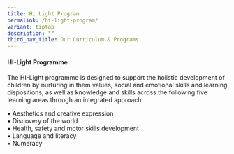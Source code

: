 ```yaml
---
title: Hi Light Program
permalink: /hi-light-program/
variant: tiptap
description: ""
third_nav_title: Our Curriculum & Programs
---
```

<h4><strong>HI-Light Programme</strong></h4>
<p>The HI-Light programme is designed to support the holistic development
of children by nurturing in them values, social and emotional skills and
learning dispositions, as well as knowledge and skills across the following
five learning areas through an integrated approach:</p>
<p>• Aesthetics and creative expression
<br>• Discovery of the world
<br>• Health, safety and motor skills development
<br>• Language and literacy
<br>• Numeracy</p>
<p></p>
<p></p>